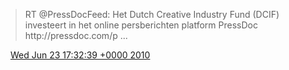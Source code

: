 > RT @PressDocFeed: Het Dutch Creative Industry Fund \(DCIF\) investeert in het online persberichten platform PressDoc http://pressdoc\.com/p \.\.\.

<img src="../../media/tweet.ico" width="12" /> [Wed Jun 23 17:32:39 +0000 2010](https://twitter.com/DromerDenker/status/16864751441)
